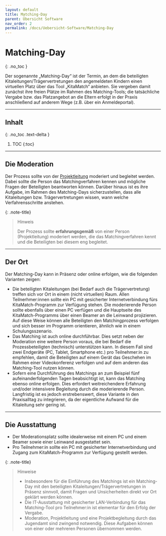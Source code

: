 ```yaml
---
layout: default
title: Matching-Day
parent: Übersicht Software
nav_order: 2
permalink: /docs/Uebersicht-Software/Matching-Day
---
```


# Matching-Day
{: .no_toc }

Der sogenannte „Matching-Day“ ist der Termin, an dem die beteiligten Kitaleitungen/Trägervertretungen den angemeldeten Kindern einen virtuellen Platz über das Tool „KitaMatch“ anbieten. Sie vergeben damit zunächst ihre freien Plätze im Rahmen des Matching-Tools; die tatsächliche Vergabe bzw. das Platzangebot an die Eltern erfolgt in der Praxis anschließend auf anderem Wege (z.B. über ein Anmeldeportal). 

---

## Inhalt
{: .no_toc .text-delta }

1. TOC
{:toc}

---

## Die Moderation
Der Prozess sollte von der [Projektleitung](/docs/Projektmanagement#die-projektleitung-und-die-rolle-des-jugendamtes) moderiert und begleitet werden. Dabei sollte die Person das Matchingverfahren kennen und mögliche Fragen der Beteiligten beantworten können. Darüber hinaus ist es ihre Aufgabe, im Rahmen des Matching-Days sicherzustellen, dass alle Kitaleitungen bzw. Trägervertretungen wissen, wann welche Verfahrensschritte anstehen. 


{: .note-title}
> Hinweis
>
> Der Prozess sollte **erfahrungsgemäß** von einer Person (Projektleitung) moderiert werden, die das Matchingverfahren kennt und die Beteiligten bei diesem eng begleitet.

---

## Der Ort

Der Matching-Day kann in Präsenz oder online erfolgen, wie die folgenden Varianten zeigen: 

- Die beteiligten Kitaleitungen (bei Bedarf auch die Trägervertretung) treffen sich vor Ort in einem (nicht virtuellen) Raum. Allen Teilnerhmer:innen sollte ein PC mit gesicherter Internetverbindung fürs KitaMatch-Programm zur Verfügung stehen. Die moderierende Person sollte ebenfalls über einen PC verfügen und die Hauptseite des KitaMatch-Programms über einen Beamer an die Leinwand projizieren. Auf diese Weise können alle Beteiligten den Matchingprozess verfolgen und sich besser im Programm orientieren, ähnlich wie in einem Schulungsszenario.
- Das Matching ist auch online durchführbar. Dies setzt neben der Moderation eine weitere Person voraus, die bei Bedarf die Prozessbeteiligten (technisch) unterstützen kann. In diesem Fall sind zwei Endgeräte (PC, Tablet, Smartphone etc.) pro Teilnehmer:in zu empfehlen, damit die Beteiligten auf einem Gerät das Geschehen im Rahmen einer Videokonferenz verfolgen und auf dem anderen das Matching-Tool nutzen können. 
- Sofern eine Durchführung des Matchings an zum Beispiel fünf aufeinanderfolgenden Tagen beabsichtigt ist, kann das Matching ebenso online erfolgen. Dies erfordert weitreichendere Erfahrung und/oder intensivere Begleitung durch die moderierende Person. Langfristig ist es jedoch erstrebenswert, diese Variante in den Praxisalltag zu integrieren, da der eigentliche Aufwand für die Kitaleitung sehr gering ist.


---

## Die Ausstattung

- Der Moderationsplatz sollte idealerweise mit einem PC und einem Beamer sowie einer Leinwand ausgestattet sein. 
- Pro Teilnehmer:in sollte ein PC mit gesicherter Internetverbindung und Zugang zum KitaMatch-Programm zur Verfügung gestellt werden. 


{: .note-title}
> Hinweise
> 
> - Insbesondere für die Einführung des Matchings ist ein Matching-Day mit den beteiligten Kitaleitungen/Trägervertretungen in Präsenz sinnvoll, damit Fragen und Unsicherheiten direkt vor Ort geklärt werden können.
> - Die IT-Ausstattung mit gesicherter LAN-Verbindung für das Matching-Tool pro Teilnehmer:in ist elementar für den Erfolg der Vergabe.
> - Moderation, Projektleitung und eine Projektbegleitung durch das Jugendamt sind zwingend notwendig. Diese Aufgaben können von einer oder mehreren Personen übernommen werden. 

